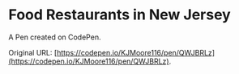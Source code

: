 # Food Restaurants in New Jersey

A Pen created on CodePen.

Original URL: [https://codepen.io/KJMoore116/pen/QWJBRLz](https://codepen.io/KJMoore116/pen/QWJBRLz).

